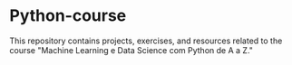 # Python-course
This repository contains projects, exercises, and resources related to the course "Machine Learning e Data Science com Python de A a Z." 
